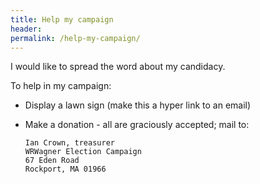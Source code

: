 ```yaml
---
title: Help my campaign
header:
permalink: /help-my-campaign/
---
```

I would like to spread the word about my candidacy.

To help in my campaign:

*   Display a lawn sign (make this a hyper link to an email)

*   Make a donation - all are graciously accepted; mail to:

    	Ian Crown, treasurer
    	WRWagner Election Campaign
       	67 Eden Road
       	Rockport, MA 01966
